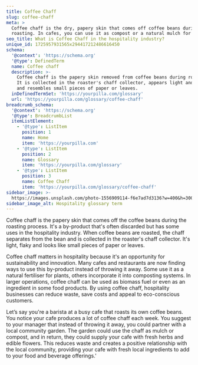```yaml
---
title: Coffee Chaff
slug: coffee-chaff
meta: >
  Coffee chaff is the dry, papery skin that comes off coffee beans during
  roasting. In cafes, you can use it as compost or a natural mulch for plants.
seo_title: What is Coffee Chaff in the hospitality industry?
unique_id: 1725957931565x294417212486616450
schema:
  '@context': 'https://schema.org'
  '@type': DefinedTerm
  name: Coffee chaff
  description: >-
    Coffee chaff is the papery skin removed from coffee beans during roasting.
    It is collected in the roaster's chaff collector, appears light and flaky,
    and resembles small pieces of paper or leaves.
  inDefinedTermSet: 'https://yourpilla.com/glossary'
  url: 'https://yourpilla.com/glossary/coffee-chaff'
breadcrumb_schema:
  '@context': 'https://schema.org'
  '@type': BreadcrumbList
  itemListElement:
    - '@type': ListItem
      position: 1
      name: Home
      item: 'https://yourpilla.com'
    - '@type': ListItem
      position: 2
      name: Glossary
      item: 'https://yourpilla.com/glossary'
    - '@type': ListItem
      position: 3
      name: Coffee Chaff
      item: 'https://yourpilla.com/glossary/coffee-chaff'
sidebar_image: >-
  https://images.unsplash.com/photo-1556909114-f6e7ad7d3136?w=400&h=300&fit=crop&auto=format
sidebar_image_alt: Hospitality glossary term
---
```

Coffee chaff is the papery skin that comes off the coffee beans during the roasting process. It's a by-product that's often discarded but has some uses in the hospitality industry. When coffee beans are roasted, the chaff separates from the bean and is collected in the roaster's chaff collector. It's light, flaky and looks like small pieces of paper or leaves.

Coffee chaff matters in hospitality because it's an opportunity for sustainability and innovation. Many cafes and restaurants are now finding ways to use this by-product instead of throwing it away. Some use it as a natural fertiliser for plants, others incorporate it into composting systems. In larger operations, coffee chaff can be used as biomass fuel or even as an ingredient in some food products. By using coffee chaff, hospitality businesses can reduce waste, save costs and appeal to eco-conscious customers.

Let’s say you're a barista at a busy cafe that roasts its own coffee beans. You notice your cafe produces a lot of coffee chaff each week. You suggest to your manager that instead of throwing it away, you could partner with a local community garden. The garden could use the chaff as mulch or compost, and in return, they could supply your cafe with fresh herbs and edible flowers. This reduces waste and creates a positive relationship with the local community, providing your cafe with fresh local ingredients to add to your food and beverage offerings.'
